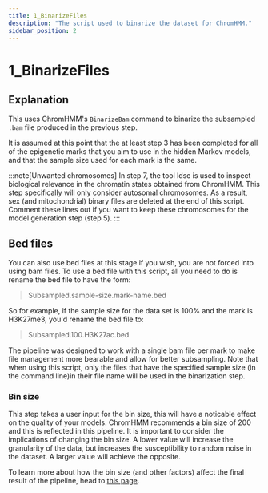 ```yaml
---
title: 1_BinarizeFiles
description: "The script used to binarize the dataset for ChromHMM."
sidebar_position: 2
---
```



# 1_BinarizeFiles

## Explanation

This uses ChromHMM's `BinarizeBam` command to binarize the subsampled `.bam` 
file produced in the previous step.

It is assumed at this point that the at least step 3 has been completed for 
all of the epigenetic marks that you aim to use in the hidden Markov models, 
and that the sample size used for each mark is the same.

:::note[Unwanted chromosomes]
In step 7, the tool ldsc is used to inspect biological relevance in the chromatin
states obtained from ChromHMM. This step specifically will only consider autosomal
chromosomes. As a result, sex (and mitochondrial) binary files are deleted at the
end of this script. Comment these lines out if you want to keep these chromosomes
for the model generation step (step 5).
:::

## Bed files

You can also use bed files at this stage if you wish, you are not forced into
using bam files. To use a bed file with this script, all you need to do is
rename the bed file to have the form:

> Subsampled.sample-size.mark-name.bed

So for example, if the sample size for the data set is 100% and the mark is 
H3K27me3, you'd rename the bed file to:

> Subsampled.100.H3K27ac.bed

The pipeline was designed to work with a single bam file per mark to make file
management more bearable and allow for better subsampling. Note that when using
this script, only the files that have the specified sample size (in the 
command line)in their file name will be used in the binarization step.

### Bin size

This step takes a user input for the bin size, this will have a noticable 
effect on the quality of your models. ChromHMM recommends a bin size of 200 
and this is reflected in this pipeline. It is important to consider the 
implications of changing the bin size. A lower value will increase the 
granularity of the data, but increases the susceptibility to random noise in 
the dataset. A larger value will achieve the opposite. 

To learn more about how the bin size (and other factors) affect the final 
result of the pipeline, head to
[this page](/ChromOptimise/Factors-that-affect-the-output.md).

